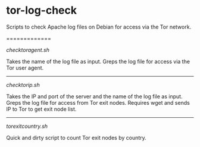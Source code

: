 tor-log-check
=============

Scripts to check Apache log files on Debian for access via the Tor network.

=============

_checktoragent.sh_

Takes the name of the log file as input. Greps the log file for access via the Tor user agent.

-------------

_checktorip.sh_

Takes the IP and port of the server and the name of the log file as input. Greps the log file for access from Tor exit nodes. Requires wget and sends IP to Tor to get exit node list.

-------------

_torexitcountry.sh_

Quick and dirty script to count Tor exit nodes by country.
